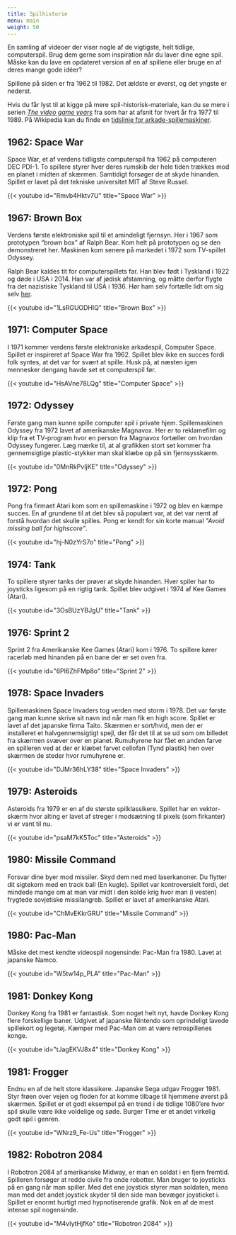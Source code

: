 ```yaml
---
title: Spilhistorie
menu: main
weight: 50
---
```


En samling af videoer der viser nogle af de vigtigste, helt tidlige, computerspil.
Brug dem gerne som inspiration når du laver dine egne spil. Måske kan du lave
en opdateret version af en af spillene eller bruge en af deres mange gode idéer?

Spillene på siden er fra 1962 til 1982. Det ældste er øverst, og det yngste er nederst.

Hvis du får lyst til at kigge på mere spil-historisk-materiale, kan du se mere i serien
[_The video game years_](https://www.youtube.com/playlist?list=PL4T1sDYpnBr7W_UNP8Q9PyTS5iowRZ6KG)
fra som har at afsnit for hvert år fra 1977 til 1989. På  Wikipedia kan du finde en
[tidslinie for arkade-spillemaskiner](https://en.wikipedia.org/wiki/Timeline_of_arcade_video_game_history).

## 1962: Space War
Space War, et af verdens tidligste computerspil fra 1962 på computeren DEC PDI-1.
To spillere styrer hver deres rumskib der hele tiden trækkes mod en planet i midten
af skærmen. Samtidigt forsøger de at skyde hinanden. Spillet er lavet på det
tekniske universitet MIT af Steve Russel.

{{< youtube id="Rmvb4Hktv7U" title="Space War" >}}

## 1967: Brown Box
Verdens første elektroniske spil til et amindeligt fjernsyn. Her i 1967 som prototypen
“brown box” af Ralph Bear. Kom helt på prototypen og se den demonstreret her.
Maskinen kom senere på markedet i 1972 som TV-spillet Odyssey.

Ralph Bear kaldes tit for computerspillets far. Han blev født i Tyskland i 1922 og
døde i USA i 2014. Han var af jødisk afstamning, og måtte derfor flygte fra det
nazistiske Tyskland til USA i 1936. Hør ham selv fortælle lidt om sig selv
[her](https://www.youtube.com/watch?v=7vBZmzLXBK8).

{{< youtube id="1LsRGUODHlQ" title="Brown Box" >}}

## 1971: Computer Space
I 1971 kommer verdens første elektroniske arkadespil, Computer Space. Spillet er 
inspireret af Space War fra 1962. Spillet blev ikke en succes fordi folk syntes,
at det var for svært at spille. Husk på, at næsten igen mennesker dengang havde
set et computerspil før.

{{< youtube id="HsAVne78LQg" title="Computer Space" >}}

## 1972: Odyssey
Første gang man kunne spille computer spil i private hjem. Spillemaskinen Odyssey
fra 1972 lavet af amerikanske Magnavox. Her er to reklamefilm og klip fra et TV-program
hvor en person fra Magnavox fortæller om hvordan Odyssey fungerer. Læg mærke til, at
al grafikken stort set kommer fra gennemsigtige plastic-stykker man skal klæbe op
på sin fjernsysskærm.

{{< youtube id="0MnRkPvIjKE" title="Odyssey" >}}

## 1972: Pong
Pong fra firmaet Atari kom som en spillemaskine i 1972 og blev en kæmpe succes. En af
grundene til at det blev så populært var, at det var nemt af forstå hvordan det skulle
spilles. Pong er kendt for sin korte manual _"Avoid missing ball for highscore"_.

{{< youtube id="hj-N0zYrS7o" title="Pong" >}}

## 1974: Tank
To spillere styrer tanks der prøver at skyde hinanden. Hver spiler har to joysticks
ligesom på en rigtig tank. Spillet blev udgivet i 1974 af Kee Games (Atari).

{{< youtube id="3OsBUzYBJgU" title="Tank" >}}

## 1976: Sprint 2
Sprint 2 fra Amerikanske Kee Games (Atari) kom i 1976. To spillere kører racerløb
med hinanden på en bane der er set oven fra.

{{< youtube id="6Pl6ZhFMp8o" title="Sprint 2" >}}

## 1978: Space Invaders
Spillemaskinen Space Invaders tog verden med storm i 1978. Det var første gang man
kunne skrive sit navn ind når man fik en high score. Spillet er lavet af det japanske
firma Taito. Skærmen er sort/hvid, men der er installeret et halvgennemsigtigt spejl,
der får det til at se ud som om billedet fra skærmen svæver over en planet.
Rumuhyrene har fået en anden farve en spilleren ved at der er klæbet farvet
cellofan (Tynd plastik) hen over skærmen de steder hvor rumuhyrene er.

{{< youtube id="DJMr36hLY38" title="Space Invaders" >}}

## 1979: Asteroids
Asteroids fra 1979 er en af de største spilklassikere. Spillet har en vektor-skærm
hvor alting er lavet af streger i modsætning til pixels (som firkanter) vi er
vant til nu.

{{< youtube id="psaM7kK5Toc" title="Asteroids" >}}

## 1980: Missile Command
Forsvar dine byer mod missiler. Skyd dem ned med laserkanoner. Du flytter dit sigtekorn
med en track ball (En kugle). Spillet var kontroversielt fordi, det mindede mange om
at man var midt i den kolde krig hvor man (i vesten) frygtede sovjetiske missilangreb.
Spillet er lavet af amerikanske Atari.

{{< youtube id="ChMvEKkrGRU" title="Missile Command" >}}

## 1980: Pac-Man
Måske det mest kendte videospil nogensinde: Pac-Man fra 1980. Lavet at japanske Namco.

{{< youtube id="W5tw14p_PLA" title="Pac-Man" >}}

## 1981: Donkey Kong
Donkey Kong fra 1981 er fantastisk. Som noget helt nyt, havde Donkey Kong flere 
forskellige baner. Udgivet af japanske Nintendo som oprindeligt lavede spillekort
og legetøj. Kæmper med Pac-Man om at være retrospillenes konge.

{{< youtube id="tJagEKVJ8x4" title="Donkey Kong" >}}

## 1981: Frogger
Endnu en af de helt store klassikere. Japanske Sega udgav Frogger 1981. Styr frøen
over vejen og floden for at komme tilbage til hjemmene øverst på skærmen. Spillet er
et godt eksempel på en trend i de tidlige 1080’ere hvor spil skulle være ikke
voldelige og søde. Burger Time er et andet virkelig godt spil i genren.

{{< youtube id="WNrz9_Fe-Us" title="Frogger" >}}

## 1982: Robotron 2084
I Robotron 2084 af amerikanske Midway, er man en soldat i en fjern fremtid. Spilleren
forsøger at redde civile fra onde robotter. Man bruger to joysticks på en gang når
man spiller. Med det ene joystick styrer man soldaten, mens man med det andet joystick
skyder til den side man bevæger joysticket i. Spillet er enormt hurtigt med
hypnotiserende grafik. Nok en af de mest intense spil nogensinde.

{{< youtube id="M4vIytHjfKo" title="Robotron 2084" >}}


